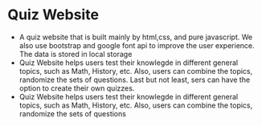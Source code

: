 # Quiz Website
- A quiz website that is built mainly by html,css, and pure javascript. We also use bootstrap and google font api to improve the user experience. The data is stored in local storage
- Quiz Website helps users test their knowlegde in different general topics, such as Math, History, etc. Also, users can combine the topics,
  randomize the sets of questions. Last but not least, sers can have the option to create their own quizzes. 
- Quiz Website helps users test their knowlegde in different general topics, such as Math, History, etc. Also, users can combine the topics, randomize the sets of questions
